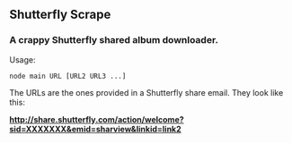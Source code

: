 ## Shutterfly Scrape
### A crappy Shutterfly shared album downloader.

Usage: 

```
node main URL [URL2 URL3 ...]
```

The URLs are the ones provided in a Shutterfly share email.  They look like this:

**http://share.shutterfly.com/action/welcome?sid=XXXXXXX&emid=sharview&linkid=link2**
